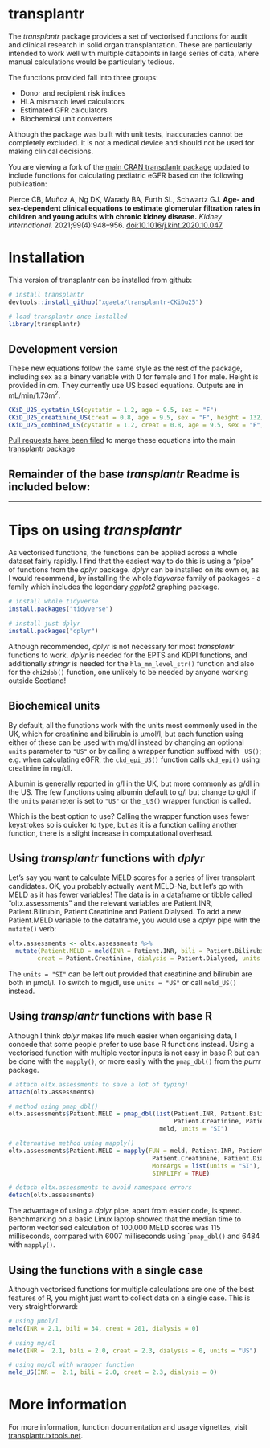transplantr
================

The *transplantr* package provides a set of vectorised functions for
audit and clinical research in solid organ transplantation. These are
particularly intended to work well with multiple datapoints in large
series of data, where manual calculations would be particularly tedious.

The functions provided fall into three groups:

- Donor and recipient risk indices
- HLA mismatch level calculators
- Estimated GFR calculators
- Biochemical unit converters

Although the package was built with unit tests, inaccuracies cannot be
completely excluded. it is not a medical device and should not be used
for making clinical decisions.

You are viewing a fork of the [main CRAN transplantr
package](https://cran.r-project.org/web/packages/transplantr/index.html "CRAN repository for transplantr package")
updated to include functions for calculating pediatric eGFR based on the
following publication:

Pierce CB, Muñoz A, Ng DK, Warady BA, Furth SL, Schwartz GJ. **Age- and
sex-dependent clinical equations to estimate glomerular filtration rates
in children and young adults with chronic kidney disease.** *Kidney
International*. 2021;99(4):948–956.
[doi:10.1016/j.kint.2020.10.047](https://doi.org/10.1016/j.kint.2020.10.047 "Persistent DOI link for Pierce et al. paper")

# Installation

This version of transplantr can be installed from github:

``` r
# install transplantr
devtools::install_github("xgaeta/transplantr-CKiDu25")

# load transplantr once installed
library(transplantr)
```

## Development version

These new equations follow the same style as the rest of the package,
including sex as a binary variable with 0 for female and 1 for male.
Height is provided in cm. They currently use US based equations. Outputs
are in mL/min/1.73m<sup>2</sup>.

``` r
CKiD_U25_cystatin_US(cystatin = 1.2, age = 9.5, sex = "F")
CKiD_U25_creatinine_US(creat = 0.8, age = 9.5, sex = "F", height = 132)
CKiD_U25_combined_US(cystatin = 1.2, creat = 0.8, age = 9.5, sex = "F",                      height = 132, verbose = TRUE)
```

[Pull requests have been
filed](https://github.com/johnasher/transplantr/pull/5 "Current status of CKiD U25 pull request")
to merge these equations into the main
[transplantr](https://github.com/johnasher/transplantr/ "Github repository for original transplantr package, currently v0.2.0")
package

## Remainder of the base *transplantr* Readme is included below:

------------------------------------------------------------------------

# Tips on using *transplantr*

As vectorised functions, the functions can be applied across a whole
dataset fairly rapidly. I find that the easiest way to do this is using
a “pipe” of functions from the *dplyr* package. *dplyr* can be installed
on its own or, as I would recommend, by installing the whole *tidyverse*
family of packages - a family which includes the legendary *ggplot2*
graphing package.

``` r
# install whole tidyverse
install.packages("tidyverse")

# install just dplyr
install.packages("dplyr")
```

Although recommended, *dplyr* is not necessary for most *transplantr*
functions to work. *dplyr* is needed for the EPTS and KDPI functions,
and additionally *stringr* is needed for the `hla_mm_level_str()`
function and also for the `chi2dob()` function, one unlikely to be
needed by anyone working outside Scotland!

## Biochemical units

By default, all the functions work with the units most commonly used in
the UK, which for creatinine and bilirubin is µmol/l, but each function
using either of these can be used with mg/dl instead by changing an
optional `units` parameter to `"US"` or by calling a wrapper function
suffixed with `_US()`; e.g. when calculating eGFR, the `ckd_epi_US()`
function calls `ckd_epi()` using creatinine in mg/dl.

Albumin is generally reported in g/l in the UK, but more commonly as
g/dl in the US. The few functions using albumin default to g/l but
change to g/dl if the `units` parameter is set to `"US"` or the `_US()`
wrapper function is called.

Which is the best option to use? Calling the wrapper function uses fewer
keystrokes so is quicker to type, but as it is a function calling
another function, there is a slight increase in computational overhead.

## Using *transplantr* functions with *dplyr*

Let’s say you want to calculate MELD scores for a series of liver
transplant candidates. OK, you probably actually want MELD-Na, but let’s
go with MELD as it has fewer variables! The data is in a dataframe or
tibble called “oltx.assessments” and the relevant variables are
Patient.INR, Patient.Bilirubin, Patient.Creatinine and Patient.Dialysed.
To add a new Patient.MELD variable to the dataframe, you would use a
*dplyr* pipe with the `mutate()` verb:

``` r
oltx.assessments <- oltx.assessments %>%
  mutate(Patient.MELD = meld(INR = Patient.INR, bili = Patient.Bilirubin,
        creat = Patient.Creatinine, dialysis = Patient.Dialysed, units = "SI"))
```

The `units = "SI"` can be left out provided that creatinine and
bilirubin are both in µmol/l. To switch to mg/dl, use `units = "US"` or
call `meld_US()` instead.

## Using *transplantr* functions with base R

Although I think *dplyr* makes life much easier when organising data, I
concede that some people prefer to use base R functions instead. Using a
vectorised function with multiple vector inputs is not easy in base R
but can be done with the `mapply()`, or more easily with the
`pmap_dbl()` from the *purrr* package.

``` r
# attach oltx.assessments to save a lot of typing!
attach(oltx.assessments)

# method using pmap_dbl()
oltx.assessments$Patient.MELD = pmap_dbl(list(Patient.INR, Patient.Bilirubin,
                                              Patient.Creatinine, Patient.Dialysed),
                                          meld, units = "SI")

# alternative method using mapply()
oltx.assessments$Patient.MELD = mapply(FUN = meld, Patient.INR, Patient.Bilirubin,
                                        Patient.Creatinine, Patient.Dialysed,
                                        MoreArgs = list(units = "SI"),
                                        SIMPLIFY = TRUE)

# detach oltx.assessments to avoid namespace errors
detach(oltx.assessments)
```

The advantage of using a *dplyr* pipe, apart from easier code, is speed.
Benchmarking on a basic Linux laptop showed that the median time to
perform vectorised calculation of 100,000 MELD scores was 115
milliseconds, compared with 6007 milliseconds using \``pmap_dbl()` and
6484 with `mapply()`.

## Using the functions with a single case

Although vectorised functions for multiple calculations are one of the
best features of R, you might just want to collect data on a single
case. This is very straightforward:

``` r
# using µmol/l
meld(INR = 2.1, bili = 34, creat = 201, dialysis = 0)

# using mg/dl
meld(INR =  2.1, bili = 2.0, creat = 2.3, dialysis = 0, units = "US")

# using mg/dl with wrapper function
meld_US(INR =  2.1, bili = 2.0, creat = 2.3, dialysis = 0)
```

# More information

For more information, function documentation and usage vignettes, visit
[transplantr.txtools.net](https://transplantr.txtools.net/).
